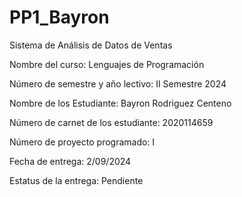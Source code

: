 # PP1_Bayron
Sistema de Análisis de Datos de Ventas

Nombre del curso: Lenguajes de Programación

Número de semestre y año lectivo: II Semestre 2024

 Nombre de los Estudiante: Bayron Rodriguez Centeno

Número de carnet de los estudiante: 2020114659

Número de proyecto programado: I

Fecha de entrega: 2/09/2024

Estatus de la entrega: Pendiente
